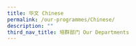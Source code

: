 ```yaml
---
title: 华文 Chinese
permalink: /our-programmes/Chinese/
description: ""
third_nav_title: 培群部门 Our Departments
---
```






